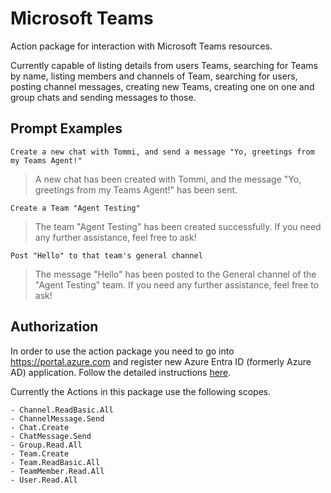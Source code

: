 # Microsoft Teams

Action package for interaction with Microsoft Teams resources.

Currently capable of listing details from users Teams, searching for Teams by name, listing members and channels of Team, searching for users, posting channel messages, creating new Teams, creating one on one and group chats and sending messages to those. 

## Prompt Examples

```
Create a new chat with Tommi, and send a message "Yo, greetings from my Teams Agent!"
```

>A new chat has been created with Tommi, and the message "Yo, greetings from my Teams Agent!" has been sent.

```
Create a Team "Agent Testing"
```

>The team "Agent Testing" has been created successfully. If you need any further assistance, feel free to ask!

```
Post "Hello" to that team's general channel
```

>The message "Hello" has been posted to the General channel of the "Agent Testing" team. If you need any further assistance, feel free to ask! 

## Authorization

In order to use the action package you need to go into https://portal.azure.com and register new Azure Entra ID (formerly Azure AD) application. Follow the detailed instructions [here](https://sema4.ai/docs/actions/auth/microsoft).

Currently the Actions in this package use the following scopes.

    - Channel.ReadBasic.All
    - ChannelMessage.Send
    - Chat.Create
    - ChatMessage.Send
    - Group.Read.All
    - Team.Create
    - Team.ReadBasic.All
    - TeamMember.Read.All
    - User.Read.All
